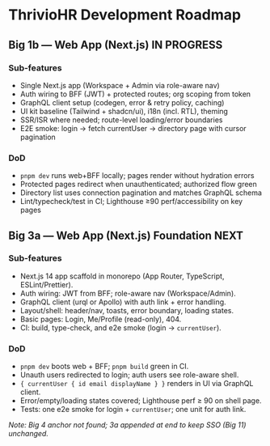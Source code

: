 # ThrivioHR Development Roadmap

## Big 1b — Web App (Next.js) **IN PROGRESS**

### Sub-features
- Single Next.js app (Workspace + Admin via role-aware nav)
- Auth wiring to BFF (JWT) + protected routes; org scoping from token
- GraphQL client setup (codegen, error & retry policy, caching)
- UI kit baseline (Tailwind + shadcn/ui), i18n (incl. RTL), theming
- SSR/ISR where needed; route-level loading/error boundaries
- E2E smoke: login → fetch currentUser → directory page with cursor pagination

### DoD
- `pnpm dev` runs web+BFF locally; pages render without hydration errors
- Protected pages redirect when unauthenticated; authorized flow green
- Directory list uses connection pagination and matches GraphQL schema
- Lint/typecheck/test in CI; Lighthouse ≥90 perf/accessibility on key pages

## Big 3a — Web App (Next.js) Foundation **NEXT**

### Sub-features
- Next.js 14 app scaffold in monorepo (App Router, TypeScript, ESLint/Prettier).
- Auth wiring: JWT from BFF; role-aware nav (Workspace/Admin).
- GraphQL client (urql or Apollo) with auth link + error handling.
- Layout/shell: header/nav, toasts, error boundary, loading states.
- Basic pages: Login, Me/Profile (read-only), 404.
- CI: build, type-check, and e2e smoke (login → `currentUser`).

### DoD
- `pnpm dev` boots web + BFF; `pnpm build` green in CI.
- Unauth users redirected to login; auth users see role-aware shell.
- `{ currentUser { id email displayName } }` renders in UI via GraphQL client.
- Error/empty/loading states covered; Lighthouse perf ≥ 90 on shell page.
- Tests: one e2e smoke for login + `currentUser`; one unit for auth link.

_Note: Big 4 anchor not found; 3a appended at end to keep SSO (Big 11) unchanged._